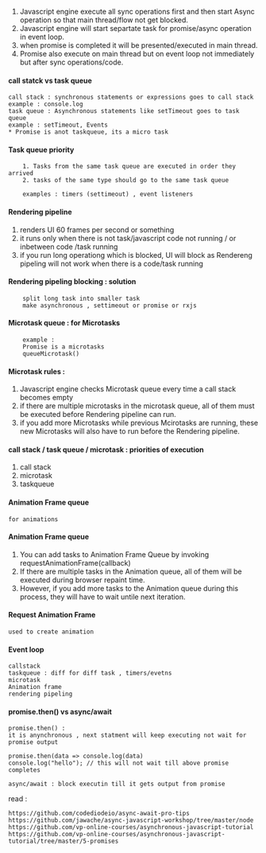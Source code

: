 1. Javascript engine execute all sync operations first and then start Async operation so that main thread/flow not get blocked.  
2. Javascript engine will start separtate task for promise/async operation in event loop.  
3. when promise is completed it will be presented/executed in main thread.   
4. Promise also execute on main thread but on event loop not immediately but after sync operations/code.

#### call statck vs task queue

    call stack : synchronous statements or expressions goes to call stack
    example : console.log
    task queue : Asynchronous statements like setTimeout goes to task queue
    example : setTimeout, Events
    * Promise is anot taskqueue, its a micro task

#### Task queue priority

        1. Tasks from the same task queue are executed in order they arrived
        2. tasks of the same type should go to the same task queue

        examples : timers (settimeout) , event listeners

#### Rendering pipeline

1. renders UI 60 frames per second or something
2. it runs only when there is not task/javascript code not running / or inbetween code /task running
3. if you run long operationg which is blocked, UI will block as Rendereng pipeling will not work when there is a code/task running

#### Rendering pipeling blocking : solution

        split long task into smaller task
        make asynchronous , settimeout or promise or rxjs

#### Microtask queue : for Microtasks

        example : 
        Promise is a microtasks
        queueMicrotask()

#### Microtask rules : 

1. Javascript engine checks Microtask queue every time a call stack becomes empty
2. if there are multiple microtasks in the microtask queue, all of them must be executed before Rendering pipeline can run.
3. if you add more Microtasks while previous Mcirotasks are running, these new Microtasks will also have to run before the Rendering pipeline.

#### call stack / task queue / microtask : priorities of execution

1. call stack
2. microtask
3. taskqueue

#### Animation Frame queue

    for animations
    
#### Animation Frame queue

1. You can add tasks to Animation Frame Queue by invoking requestAnimationFrame(callback)
2. If there are multiple tasks in the Animation queue, all of them will be executed during browser repaint time.
3. However, if you add more tasks to the Animation queue during this process, they will have to wait untile next iteration.

#### Request Animation Frame

    used to create animation

#### Event loop

    callstack
    taskqueue : diff for diff task , timers/evetns
    microtask
    Animation frame
    rendering pipeling


#### promise.then() vs async/await

    promise.then() : 
    it is anynchronous , next statment will keep executing not wait for promise output
    
    promise.then(data => console.log(data)
    console.log("hello"); // this will not wait till above promise completes
    
    async/await : block executin till it gets output from promise

read : 
    
    https://github.com/codediodeio/async-await-pro-tips
    https://github.com/jawache/async-javascript-workshop/tree/master/node
    https://github.com/vp-online-courses/asynchronous-javascript-tutorial
    https://github.com/vp-online-courses/asynchronous-javascript-tutorial/tree/master/5-promises
